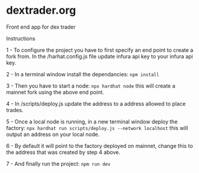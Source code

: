 # dextrader.org
Front end app for dex trader

Instructions

1 - To configure the project you have to first specify an end point to create a fork from. In the /harhat.config.js file update infura api key to your infura api key.

2 - In a terminal window install the dependancies: `npm install`

3 - Then you have to start a node: `npx hardhat node` this will create a mainnet fork using the above end point.

4 - In /scripts/deploy.js update the address to a address allowed to place trades.

5 - Once a local node is running, in a new terminal window deploy the factory: `npx hardhat run scripts/deploy.js --network localhost` this will output an address on your local node.

6 - By default it will point to the factory deployed on mainnet, change this to the address that was created by step 4 above.

7 - And finally run the project: `npm run dev`